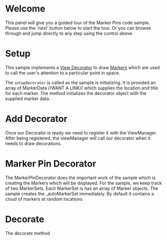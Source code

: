 # Welcome

This panel will give you a guided tour of the Marker Pins code sample.  Please use the 'next' button below to start the tour.  Or you can browse through and jump directly to any step using the control above.

[_metadata_:annotation]:- "SETUPDECORATOR"

# Setup

This sample implements a [View Decorator](https://www.itwinjs.org/learning/frontend/viewdecorations/) to draw [Markers](https://www.itwinjs.org/learning/frontend/markers/) which are used to call the user's attention to a particular point in space.

The `setupDecorator` is called as the sample is initializing.  It is provided an
array of MarkerData //WANT A LINK// which supplies the location and title for each marker.  The method initializes the decorator object with the supplied marker data.

[_metadata_:annotation]:- "SETUPDECORATOR"

# Add Decorator

Once our Decorator is ready we need to register it with the ViewManager.  After being registered, the viewManager will call our decorator when it needs to draw decorations.

[_metadata_:annotation]:- "ENABLEDECORATIONS"

# Marker Pin Decorator

The MarkerPinDecorator does the important work of the sample which is creating the Markers which will be displayed.  For the sample, we keep track of two MarkerSets.  Each MarkerSet is has an array of Marker objects.  The sample creates the _autoMarkerSet immediately.  By default it contains a cloud of markers at random locations.

[_metadata_:annotation]:- "MARKERPINDECORATOR"

# Decorate

The decorate method

[_metadata_:annotation]:- "DECORATE"
